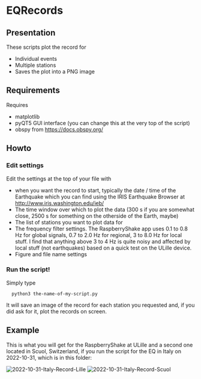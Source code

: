 # EQRecords

## Presentation

These scripts plot the record for
 * Individual events
 * Multiple stations
 * Saves the plot into a PNG image

## Requirements

Requires
 * matplotlib
 * pyQT5 GUI interface (you can change this at the very top of the script)
 * obspy from https://docs.obspy.org/

## Howto

### Edit settings

Edit the settings at the top of your file with
 * when you want the record to start, typically the date / time of the Earthquake which you can find using the IRIS Earthquake Browser at http://www.iris.washington.edu/ieb/
 * The time window over which to plot the data (300 s if you are somewhat close, 2500 s for something on the otherside of the Earth, maybe)
 * The list of stations you want to plot data for
 * The frequency filter settings. The RaspberryShake app uses 0.1 to 0.8 Hz for global signals, 0.7 to 2.0 Hz for regional, 3 to 8.0 Hz for local stuff. I find that anything above 3 to 4 Hz is quite noisy and affected by local stuff (not earthquakes) based on a quick test on the ULille device.
 * Figure and file name settings

### Run the script!


Simply type 
```
  python3 the-name-of-my-script.py
```

It will save an image of the record for each station you requested and, if you did ask for it, plot the records on screen.

## Example

This is what you will get for the RaspberryShake at ULille and a second one located in Scuol, Switzerland, if you run the script for the EQ in Italy on 2022-10-31, which is in this folder:

![2022-10-31-Italy-Record-Lille](https://user-images.githubusercontent.com/12073828/199465515-f2346789-275e-4a59-8d1e-949c23a0c007.png)
![2022-10-31-Italy-Record-Scuol](https://user-images.githubusercontent.com/12073828/199469111-37e00af6-7ce2-430f-b6c3-0bef23879e97.png)
